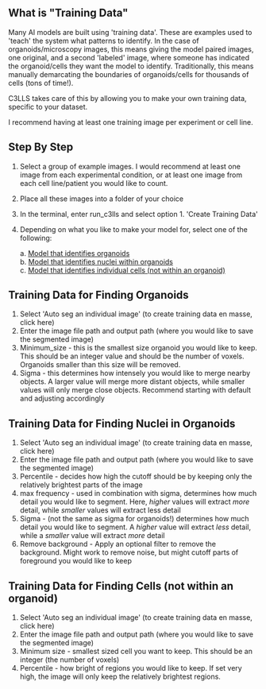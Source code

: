 ## What is "Training Data"

Many AI models are built using 'training data'. These are examples used to 'teach' the system what patterns to identify. In the case of organoids/microscopy images, this means giving the model paired images, one original, and a second 'labeled' image, where someone has indicated the organoid/cells they want the model to identify. Traditionally, this means manually demarcating the boundaries of organoids/cells for thousands of cells (tons of time!). 

C3LLS takes care of this by allowing you to make your own training data, specific to your dataset. 

I recommend having at least one training image per experiment or cell line. 

## Step By Step

1. Select a group of example images. I would recommend at least one image from each experimental condition, or at least one image from each cell line/patient you would like to count.
2. Place all these images into a folder of your choice
3. In the terminal, enter run_c3lls and select option 1. 'Create Training Data'
4. Depending on what you like to make your model for, select one of the following:

	a. [Model that identifies organoids](#Training-Data-for-Finding-Organoids)  
	b. [Model that identifies nuclei within organoids](#Training-Data-for-Finding-Nuclei-in-Organoids)  
	c. [Model that identifies individual cells (not within an organoid)](#Training-Data-for-Finding-Cells-(not-within-an-organoid))



## Training Data for Finding Organoids

1. Select 'Auto seg an individual image' (to create training data en masse, click here)
2. Enter the image file path and output path (where you would like to save the segmented image)
3. Minimum_size - this is the smallest size organoid you would like to keep. This should be an integer value and should be the number of voxels. Organoids smaller than this size will be removed. 
4. Sigma - this determines how intensely you would like to merge nearby objects. A larger value will merge more distant objects, while smaller values will only merge close objects. Recommend starting with default and adjusting accordingly
   
## Training Data for Finding Nuclei in Organoids

1. Select 'Auto seg an individual image' (to create training data en masse, click here)
2. Enter the image file path and output path (where you would like to save the segmented image)
3. Percentile - decides how high the cutoff should be by keeping only the relatively brightest parts of the image
4. max frequency - used in combination with sigma, determines how much detail you would like to segment. Here, _higher_ values will extract _more_ detail, while _smaller_ values will extract less detail
5. Sigma - (not the same as sigma for organoids!) determines how much detail you would like to segment. A _higher_ value will extract _less_ detail, while a _smaller_ value will extract _more_ detail
6. Remove background - Apply an optional filter to remove the background. Might work to remove noise, but might cutoff parts of foreground you would like to keep



## Training Data for Finding Cells (not within an organoid)

1. Select 'Auto seg an individual image' (to create training data en masse, click here)
2. Enter the image file path and output path (where you would like to save the segmented image)
3. Minimum size - smallest sized cell you want to keep. This should be an integer (the number of voxels)
4. Percentile - how bright of regions you would like to keep. If set very high, the image will only keep the relatively brightest regions.

